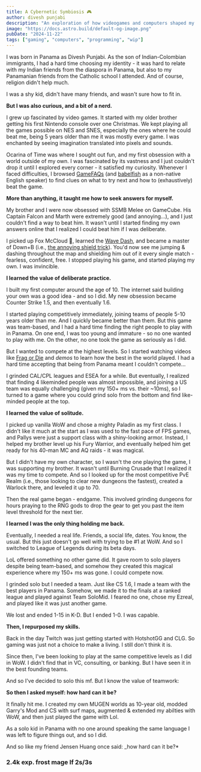 ```yaml
---
title: A Cybernetic Symbiosis 🎮
author: divesh punjabi
description: "An exploration of how videogames and computers shaped my life."
image: "https://docs.astro.build/default-og-image.png"
pubDate: "2024-11-22"
tags: ["gaming", "computers", "programming", "wip"]
---
```

I was born in Panama as Divesh Punjabi. As the son of Indian-Colombian immigrants, I had a hard time choosing my identity - it was hard to relate with my Indian friends from the diaspora in Panama, but also to my Panamanian friends from the Catholic school I attended. And of course, religion didn't help much.

I was a shy kid, didn't have many friends, and wasn't sure how to fit in.

**But I was also curious, and a bit of a nerd.**

I grew up fascinated by video games. It started with my older brother getting his first Nintendo console over one Christmas. We kept playing all the games possible on NES and SNES, especially the ones where he could beat me, being 5 years older than me it was mostly every game. I was enchanted by seeing imagination translated into pixels and sounds.

Ocarina of Time was where I sought out fun, and my first obsession with a world outside of my own. I was fascinated by its vastness and I just couldn't drop it until I explored every corner - it satisfied my curiosity. Whenever I faced difficulties, I browsed [GameFAQs](https://gamefaqs.gamespot.com/n64/197771-the-legend-of-zelda-ocarina-of-time/faqs/44785) (and [babelfish](https://www.babelfish.com/) as a non-native English speaker) to find clues on what to try next and how to (exhaustively) beat the game.

**More than anything, it taught me how to seek answers for myself.**

My brother and I were now obsessed with SSMB Melee on GameCube. His Captain Falcon and Marth were extremely good (and annoying...), and I just couldn't find a way to beat him. It wasn't until I started finding my own answers online that I realized I could beat him if I was deliberate.

I picked up Fox McCloud 🦊, learned the [Wave Dash](https://youtu.be/_EcPgWGiEhk?si=fuJRzBD7LEzKs_e3), and became a master of Down+B (i.e., [the annoying shield trick](https://www.youtube.com/watch?v=kXpQ9-TRop4)). You'd now see me jumping & dashing throughout the map and shielding him out of it every single match - fearless, confident, free. I stopped playing his game, and started playing my own. I was invincible.

**I learned the value of deliberate practice.**

I built my first computer around the age of 10. The internet said building your own was a good idea - and so I did. My new obsession became Counter Strike 1.5, and then eventually 1.6.

I started playing competitively immediately, joining teams of people 5-10 years older than me. And I quickly became better than them. But this game was team-based, and I had a hard time finding the right people to play with in Panama. On one end, I was too young and immature - so no one wanted to play with me. On the other, no one took the game as seriously as I did.

But I wanted to compete at the highest levels. So I started watching videos like [Frag or Die](https://www.youtube.com/watch?v=4ylWONP4Y7A) and *demos* to learn how the best in the world played. I had a hard time accepting that being from Panama meant I couldn't compete...

I grinded CAL/CPL leagues and ESEA for a while. But eventually, I realized that finding 4 likeminded people was almost impossible, and joining a US team was equally challenging (given my 150+ ms vs. their ~10ms), so I turned to a game where you could grind solo from the bottom and find like-minded people at the top.

**I learned the value of solitude.**

I picked up vanilla WoW and chose a mighty Paladin as my first class. I didn't like it much at the start as I was used to the fast pace of FPS games, and Pallys were just a support class with a shiny-looking armor. Instead, I helped my brother level up his Fury Warrior, and eventually helped him get ready for his 40-man MC and AQ raids - it was magical.

But I didn't have my own character, so I wasn't the one playing the game, I was supporting my brother. It wasn't until Burning Crusade that I realized it was my time to compete. And so I looked up for the most competitive PvE Realm (i.e., those looking to clear new dungeons the fastest), created a Warlock there, and leveled it up to 70.

Then the real game began - endgame. This involved grinding dungeons for hours praying to the RNG gods to drop the gear to get you past the item level threshold for the next tier.

**I learned I was the only thing holding me back.**

Eventually, I needed a real life. Friends, a social life, dates. You know, the usual. But this just doesn't go well with trying to be #1 at WoW. And so I switched to League of Legends during its beta days.

LoL offered something no other game did. It gave room to solo players despite being team-based, and somehow they created this magical experience where my 150+ ms was gone. I could compete now.

I grinded solo but I needed a team. Just like CS 1.6, I made a team with the best players in Panama. Somehow, we made it to the finals at a ranked league and played against Team SoloMid. I feared no one, chose my Ezreal, and played like it was just another game.

We lost and ended 1-15 in K-D. But I ended 1-0. I was capable.

**Then, I repurposed my skills.**

Back in the day Twitch was just getting started with HotshotGG and CLG. So gaming was just not a choice to make a living. I still don't think it is.

Since then, I've been looking to play at the same competitive levels as I did in WoW. I didn't find that in VC, consulting, or banking. But I have seen it in the best founding teams.

And so I've decided to solo this mf. But I know the value of teamwork:

**So then I asked myself: how hard can it be?**

It finally hit me. I created my own MUGEN worlds as 10-year old, modded Garry's Mod and CS with surf maps, augmented & extended my abilties with WoW, and then just played the game with Lol.

As a solo kid in Panama with no one around speaking the same language I was left to figure things out, and so I did.

And so like my friend Jensen Huang once said: _how hard can it be?*

### 2.4k exp. frost mage lf 2s/3s
